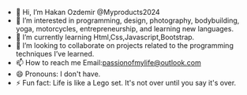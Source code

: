 - 👋 Hi, I’m Hakan Ozdemir @Myproducts2024
- 👀 I’m interested in programming, design, photography, bodybuilding, yoga, motorcycles, entrepreneurship, and learning new languages.
- 🌱 I’m currently learning Html,Css,Javascript,Bootstrap.
- 💞️ I’m looking to collaborate on projects related to the programming techniques I’ve learned.
- 📫 How to reach me Email:passionofmylife@outlook.com
- 😄 Pronouns: I don't have.
- ⚡ Fun fact: Life is like a Lego set. It's not over until you say it's over.

<!---
Myproducts2024/Myproducts2024 is a ✨ special ✨ repository because its `README.md` (this file) appears on your GitHub profile.
You can click the Preview link to take a look at your changes.
--->
